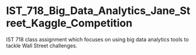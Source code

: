 # IST_718_Big_Data_Analytics_Jane_Street_Kaggle_Competition
IST 718 class assignment which focuses on using big data analytics tools to tackle Wall Street challenges.
